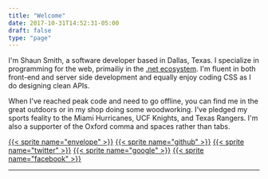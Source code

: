 ```yaml
---
title: "Welcome"
date: 2017-10-31T14:52:31-05:00
draft: false
type: "page"
---
```


I'm Shaun Smith, a software developer based in Dallas, Texas.  I specialize in programming for the web, primailiy in the [.net ecosystem](https://www.microsoft.com/net).  I'm fluent in both front-end and server side development and equally enjoy coding CSS as I do designing clean APIs.

When I've reached peak code and need to go offline, you can find me in the great outdoors or in my shop doing some woodworking.  I've pledged my sports feality to the Miami Hurricanes, UCF Knights, and Texas Rangers.  I'm also a supporter of the Oxford comma and spaces rather than tabs.

<section class="social">
<a href="mailto:shaunsmith@disgone.com">{{< sprite name="envelope" >}}</a>
<a href="https://github.com/Disgone" class="gh">{{< sprite name="github" >}}</a>
<a href="https://twitter.com/disgone" class="twit">{{< sprite name="twitter" >}}</a>
<a href="https://plus.google.com/u/0/+ShaunSmithP" class="goog">{{< sprite name="google" >}}</a>
<a href="https://www.facebook.com/the.shaun.smith" class="fb">{{< sprite name="facebook" >}}</a>
</section>

- - -
